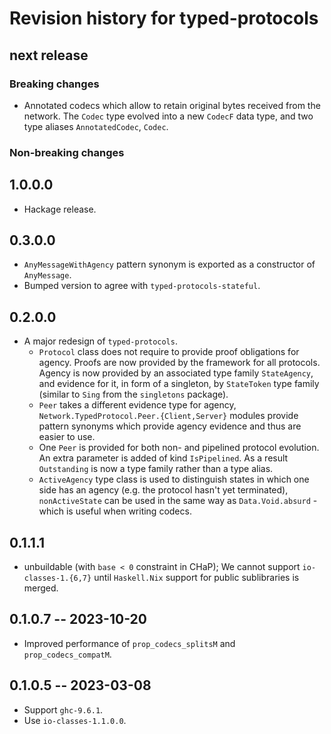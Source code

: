 # Revision history for typed-protocols

## next release

### Breaking changes

* Annotated codecs which allow to retain original bytes received from the network.
  The `Codec` type evolved into a new `CodecF` data type, and two type aliases
  `AnnotatedCodec`, `Codec`.

### Non-breaking changes

## 1.0.0.0

* Hackage release.

## 0.3.0.0

* `AnyMessageWithAgency` pattern synonym is exported as a constructor of `AnyMessage`.
* Bumped version to agree with `typed-protocols-stateful`.

## 0.2.0.0

* A major redesign of `typed-protocols`.
  * `Protocol` class does not require to provide proof obligations for agency.
    Proofs are now provided by the framework for all protocols. Agency is now
    provided by an associated type family `StateAgency`, and evidence for it,
    in form of a singleton, by `StateToken` type family
    (similar to `Sing` from the `singletons` package).
  * `Peer` takes a different evidence type for agency,
    `Network.TypedProtocol.Peer.{Client,Server}` modules provide pattern synonyms
     which provide agency evidence and thus are easier to use.
  * One `Peer` is provided for both non- and pipelined protocol evolution.
    An extra parameter is added of kind `IsPipelined`. As a result
    `Outstanding` is now a type family rather than a type alias.
  * `ActiveAgency` type class is used to distinguish states in which one side
    has an agency (e.g. the protocol hasn't yet terminated), `nonActiveState` can
    be used in the same way as `Data.Void.absurd` - which is useful when writing
    codecs.

## 0.1.1.1
* unbuildable (with `base < 0` constraint in CHaP); We cannot support
`io-classes-1.{6,7}` until `Haskell.Nix` support for public sublibraries is
 merged.

## 0.1.0.7 -- 2023-10-20

* Improved performance of `prop_codecs_splitsM` and `prop_codecs_compatM`.

## 0.1.0.5 -- 2023-03-08

* Support `ghc-9.6.1`.
* Use `io-classes-1.1.0.0`.

[singletons-3.0.1]: https://hackage.haskell.org/package/singletons 
